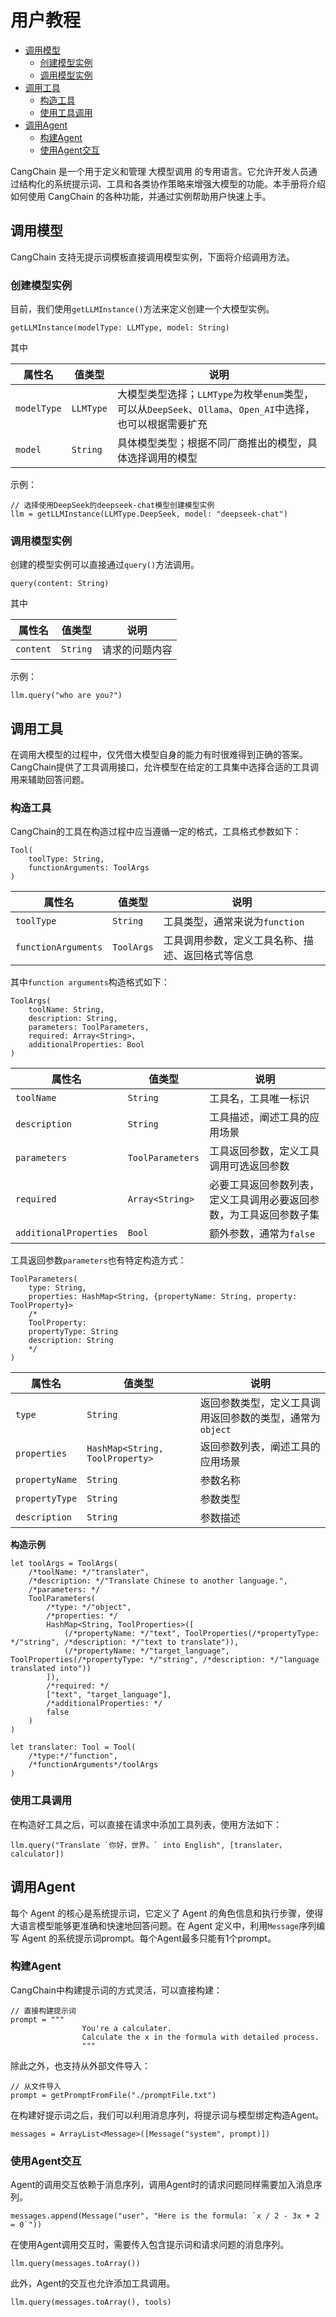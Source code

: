 # 用户教程

- [调用模型](#调用模型)
  - [创建模型实例](#创建模型实例)
  - [调用模型实例](#调用模型实例)
- [调用工具](#调用工具)
  - [构造工具](#构造工具)
  - [使用工具调用](#使用工具调用)
- [调用Agent](#调用Agent)
  - [构建Agent](#构建Agent)
  - [使用Agent交互](#使用Agent交互)

CangChain 是一个用于定义和管理 大模型调用 的专用语言。它允许开发人员通过结构化的系统提示词、工具和各类协作策略来增强大模型的功能。本手册将介绍如何使用 CangChain 的各种功能，并通过实例帮助用户快速上手。

## <a id="调用模型">调用模型</a>

CangChain 支持无提示词模板直接调用模型实例，下面将介绍调用方法。

### <a id="创建模型实例">创建模型实例</a>

目前，我们使用`getLLMInstance()`方法来定义创建一个大模型实例。

```
getLLMInstance(modelType: LLMType, model: String)
```

其中

| 属性名      | 值类型    | 说明                                                         |
| ----------- | --------- | ------------------------------------------------------------ |
| `modelType` | `LLMType` | 大模型类型选择；`LLMType`为枚举`enum`类型，可以从`DeepSeek`、`Ollama`、`Open_AI`中选择，也可以根据需要扩充 |
| `model`     | `String`  | 具体模型类型；根据不同厂商推出的模型，具体选择调用的模型     |

示例：

```
// 选择使用DeepSeek的deepseek-chat模型创建模型实例
llm = getLLMInstance(LLMType.DeepSeek, model: "deepseek-chat")
```

### <a id="调用模型实例">调用模型实例</a>

创建的模型实例可以直接通过`query()`方法调用。

```
query(content: String)
```

其中

| 属性名    | 值类型   | 说明           |
| --------- | -------- | -------------- |
| `content` | `String` | 请求的问题内容 |

示例：

```
llm.query("who are you?")
```

## <a id="调用工具">调用工具</a>

在调用大模型的过程中，仅凭借大模型自身的能力有时很难得到正确的答案。CangChain提供了工具调用接口，允许模型在给定的工具集中选择合适的工具调用来辅助回答问题。

### <a id="构造工具">构造工具</a>

CangChain的工具在构造过程中应当遵循一定的格式，工具格式参数如下：

```
Tool(
	toolType: String,
	functionArguments: ToolArgs
)
```

| 属性名              | 值类型     | 说明                                             |
| ------------------- | ---------- | ------------------------------------------------ |
| `toolType`          | `String`   | 工具类型，通常来说为`function`                   |
| `functionArguments` | `ToolArgs` | 工具调用参数，定义工具名称、描述、返回格式等信息 |

其中`function arguments`构造格式如下：

```
ToolArgs(
    toolName: String,
    description: String,
    parameters: ToolParameters,
    required: Array<String>,
    additionalProperties: Bool
)
```

| 属性名                 | 值类型           | 说明                                                         |
| ---------------------- | ---------------- | ------------------------------------------------------------ |
| `toolName`             | `String`         | 工具名，工具唯一标识                                         |
| `description`          | `String`         | 工具描述，阐述工具的应用场景                                 |
| `parameters`           | `ToolParameters` | 工具返回参数，定义工具调用可选返回参数                       |
| `required`             | `Array<String>`  | 必要工具返回参数列表，定义工具调用必要返回参数，为工具返回参数子集 |
| `additionalProperties` | `Bool`           | 额外参数，通常为`false`                                      |

工具返回参数`parameters`也有特定构造方式：

```
ToolParameters(
	type: String,
	properties: HashMap<String, {propertyName: String, property: ToolProperty}>
	/*
	ToolProperty:
	propertyType: String
	description: String
	*/
)
```

| 属性名         | 值类型                          | 说明                                                     |
| -------------- | ------------------------------- | -------------------------------------------------------- |
| `type`         | `String`                        | 返回参数类型，定义工具调用返回参数的类型，通常为`object` |
| `properties`   | `HashMap<String, ToolProperty>` | 返回参数列表，阐述工具的应用场景                         |
| `propertyName` | `String`                        | 参数名称                                                 |
| `propertyType` | `String`                        | 参数类型                                                 |
| `description`  | `String`                        | 参数描述                                                 |

**构造示例**

```
let toolArgs = ToolArgs(
    /*toolName: */"translater",
    /*description: */"Translate Chinese to another language.",
    /*parameters: */
    ToolParameters(
        /*type: */"object",
        /*properties: */
        HashMap<String, ToolProperties>([
            (/*propertyName: */"text", ToolProperties(/*propertyType: */"string", /*description: */"text to translate")),
            (/*propertyName: */"target_language", ToolProperties(/*propertyType: */"string", /*description: */"language translated into"))
        ]),
        /*required: */
        ["text", "target_language"],
        /*additionalProperties: */
        false
    )
)

let translater: Tool = Tool(
    /*type:*/"function",
    /*functionArguments*/toolArgs
)
```

### <a id="使用工具调用">使用工具调用</a>

在构造好工具之后，可以直接在请求中添加工具列表，使用方法如下：

```
llm.query("Translate `你好，世界。` into English", [translater， calculator])
```

## <a id="调用Agent">调用Agent</a>

每个 Agent 的核心是系统提示词，它定义了 Agent 的角色信息和执行步骤，使得大语言模型能够更准确和快速地回答问题。在 Agent 定义中，利用`Message`序列编写 Agent 的系统提示词prompt。每个Agent最多只能有1个prompt。

### <a id="构建Agent">构建Agent</a>

CangChain中构建提示词的方式灵活，可以直接构建：

```
// 直接构建提示词
prompt = """
                You're a calculater.
                Calculate the x in the formula with detailed process.
                """
```

除此之外，也支持从外部文件导入：

```
// 从文件导入
prompt = getPromptFromFile("./promptFile.txt")
```

在构建好提示词之后，我们可以利用消息序列，将提示词与模型绑定构造Agent。

```
messages = ArrayList<Message>([Message("system", prompt)])
```

### <a id="使用Agent交互">使用Agent交互</a>

Agent的调用交互依赖于消息序列，调用Agent时的请求问题同样需要加入消息序列。

```
messages.append(Message("user", "Here is the formula: `x / 2 - 3x + 2 = 0`"))
```

在使用Agent调用交互时，需要传入包含提示词和请求问题的消息序列。

```
llm.query(messages.toArray())
```

此外，Agent的交互也允许添加工具调用。

```
llm.query(messages.toArray(), tools)
```

